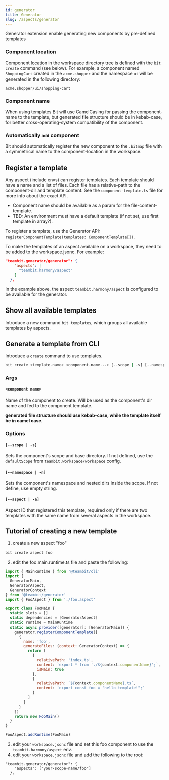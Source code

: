 ```yaml
---
id: generator
title: Generator
slug: /aspects/generator
---
```


Generator extension enable generating new components by pre-defined templates

### Component location

Component location in the workspace directory tree is defined with the `bit create` command (see below). For example, a component named `ShoppingCart` created in the `acme.shopper` and the namespace `ui` will be generated in the following directory:

```
acme.shopper/ui/shopping-cart
```

### Component name

When using templates Bit will use CamelCasing for passing the component-name to the template, but generated file structure should be in kebab-case, for better cross-operating-system compatibility of the component.

### Automatically `add` component

Bit should automatically register the new component to the `.bitmap` file with a symmetrical name to the component-location in the workspace.

## Register a template

Any aspect (include envs) can register templates. Each template should have a name and a list of files. Each file has a relative-path to the component-dir and template content. See the `component-template.ts` file for more info about the exact API.

- Component name should be available as a param for the file-content-template.
- TBD: An environment must have a default template (if not set, use first template in array?).

To register a template, use the Generator API: `registerComponentTemplate(templates: ComponentTemplate[])`.

To make the templates of an aspect available on a workspace, they need to be added to the workspace.jsonc. For example:

```json
"teambit.generator/generator": {
    "aspects": [
      "teambit.harmony/aspect"
    ]
  },
```

In the example above, the aspect `teambit.harmony/aspect` is configured to be available for the generator.

## Show all available templates

Introduce a new command `bit templates`, which groups all available templates by aspects.

## Generate a template from CLI

Introduce a `create` command to use templates.

```bash
bit create <template-name> <component-name...> [--scope | -s] [--namespace | -n] [--aspect | -a]
```

### Args

#### `<component name>`

Name of the component to create. Will be used as the component's dir name and fed to the component template.

**generated file structure should use kebab-case, while the template itself be in camel case**.

### Options

#### `[--scope | -s]`

Sets the component's scope and base directory. If not defined, use the `defaultScope` from `teambit.workspace/workspace` config.

#### `[--namespace | -n]`

Sets the component's namespace and nested dirs inside the scope. If not define, use empty string.

#### `[--aspect | -a]`

Aspect ID that registered this template, required only if there are two templates with the same name from several aspects in the workspace.

## Tutorial of creating a new template

1. create a new aspect "foo"

```bash
bit create aspect foo
```

2. edit the foo.main.runtime.ts file and paste the following:

```js
import { MainRuntime } from '@teambit/cli'
import {
  GeneratorMain,
  GeneratorAspect,
  GeneratorContext
} from '@teambit/generator'
import { FooAspect } from './foo.aspect'

export class FooMain {
  static slots = []
  static dependencies = [GeneratorAspect]
  static runtime = MainRuntime
  static async provider([generator]: [GeneratorMain]) {
    generator.registerComponentTemplate([
      {
        name: 'foo',
        generateFiles: (context: GeneratorContext) => {
          return [
            {
              relativePath: 'index.ts',
              content: `export * from './${context.componentName}';`,
              isMain: true
            },
            {
              relativePath: `${context.componentName}.ts`,
              content: `export const foo = "hello template!";`
            }
          ]
        }
      }
    ])
    return new FooMain()
  }
}

FooAspect.addRuntime(FooMain)
```

3. edit your `workspace.jsonc` file and set this foo component to use the `teambit.harmony/aspect` env.
4. edit your `workspace.jsonc` file and add the following to the root:

```
"teambit.generator/generator": {
    "aspects": ["your-scope-name/foo"]
  },
```
